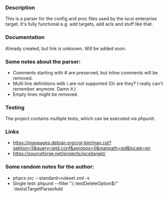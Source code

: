### Description
This is a parser for the config and proc files used by the iscsi enterprise target.
It's fully functional e.g. add targets, add acls and stuff like that.

### Documentation
Already created, but link is unknown. Will be added soon.

### Some notes about the parser:
* Comments starting with # are preserved, but inline comments will be removed.
* Multi line definitions with \ are not supported (Or are they? I really can't remember anymore. Damn it.)
* Empty lines might be removed.

### Testing
The project contains multiple tests, which can be executed via phpunit.

### Links
* https://manpages.debian.org/cgi-bin/man.cgi?sektion=5&query=ietd.conf&apropos=0&manpath=sid&locale=en
* https://sourceforge.net/projects/iscsitarget/

### Some random notes for the author:
* phpcs src --standard=ruleset.xml -s
* Single test: phpunit --filter "/::testDeleteOption$/" .\tests\TargetParserAdd